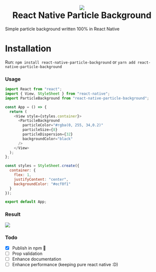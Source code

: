 
<h1 align="center">
  <img src="https://res.cloudinary.com/francinildo/image/upload/v1568660959/Grupo_1.png" />
  <br>
  React Native Particle Background
</h1>

Simple particle background written 100% in React Native

# Installation
Run:  `npm install react-native-particle-background` or `yarn add react-native-particle-background`


### Usage

```javascript
import React from "react";
import { View, StyleSheet } from "react-native";
import ParticleBackground from "react-native-particle-background";

const App = () => {
  return (
    <View style={styles.container}>
      <ParticleBackground
        particleColor="#rgba(0, 255, 34,0.2)"
        particleSize={8}
        particleDispersion={32}
        backgroundColor="black"
      />
    </View>
  );
};

const styles = StyleSheet.create({
  container: {
    flex: 1,
    justifyContent: "center",
    backgroundColor: "#ecf0f1"
  }
});

export default App;
```
### Result

![](https://media.giphy.com/media/eKC4dAEHSEIugGU4g2/giphy.gif)

### Todo

- [x] Publish in npm 🥳
- [ ] Prop validation
- [ ] Enhance documentation
- [ ] Enhance performance (keeping pure react native :D)
